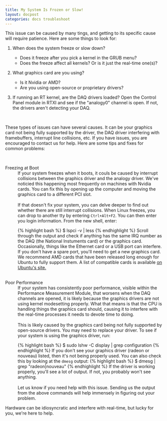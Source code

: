 ```yaml
---
title: My System Is Frozen or Slow!
layout: docpost
categories: docs troubleshoot
---
```


This issue can be caused by many tings, and getting to its specific cause will require patience. Here are some things to look for: 

1. When does the system freeze or slow down?  
	- Does it freeze after you pick a kernel in the GRUB menu?  
	- Does the freeze affect all kernels? Or is it just the real-time one(s)?  

2. What graphics card are you using?  
	- Is it Nvidia or AMD?  
	- Are you using open-source or proprietary drivers?  

3. If running an RT kernel, are the DAQ drivers loaded? Open the Control Panel module in RTXI and see if the "analogy0" channel is open. If not, the drivers aren't detecting your DAQ.  

<br>

These types of issues can have several causes. It can be your graphics card not being fully supported by the driver, the DAQ driver interfering with framebuffers, interrupt line collisions, etc. If you have issues, you are encouraged to contact us for help. Here are some tips and fixes for common problems:  

<br>

<dl class="dl-horizontal">
	<dt>Freezing at Boot</dt>
		<dd>If your system freezes when it boots, it couls be caused by interrupt collisions between the graphics driver and the analogy driver. We've noticied this happening most frequently on machines with Nvidia cards. You can fix this by opening up the computer and moving the graphics card to a different PCI slot.<br><br>
		If that doesn't fix your system, you can delve deeper to find out whether there are still interrupt collisions. When Linux freezes, you can drop to another tty by entering <code>Ctrl+Alt+F2</code>. You can then enter you login information. From the new shell, enter:  

{% highlight bash %}
$ lspci -v | less
{% endhighlight %}
		Scroll through the output and check if anything has the same IRQ number as the DAQ (the National Instuments card) or the graphics card. Occasionally, things like the Ethernet card or a USB port can interfere.  
		If you don't have a spare port, you'll need to get a new graphics card. We recommend AMD cards that have been released long enough for Ubuntu to fully support them. A list of compatible cards is available <a href="https://help.ubuntu.com/community/RadeonDriver"> on Ubuntu's site.</a> 
		</dd>
	<br>
	<dt>Poor Performance</dt>
		<dd>If your system has consistently poor performance, visible within the Performance Measurement Module, that worsens when the DAQ channels are opened, it is likely because the graphics drivers are not using kernel modesetting properly. What that means is that the CPU is handling things the graphics card should, causing it to interfere with the real-time processes it needs to devote time to doing.  <br><br>
		This is likely caused by the graphics card being not fully supported by open-source drivers. You may need to replace your driver. To see if your system is using the graphics driver, run:  

{% highlight bash %}
$ sudo lshw -C display | grep configuration
{% endhighlight %}
		If you don't see your graphics driver (radeon or nouveau) listed, then it's not being properly used. You can also check this by looking at the <code>dmesg</code> output:
{% highlight bash %}
$ dmesg | grep "radeon\|nouveau"
{% endhighlight %}
		If the driver is working properly, you'll see a lot of output. If not, you probably won't see anything. <br><br>
		Let us know if you need help with this issue. Sending us the output from the above commands will help immensely in figuring out your problem.  
		</dd>
</dl>

Hardware can be idiosyncratic and interfere with real-time, but lucky for you, we're here to help.  
